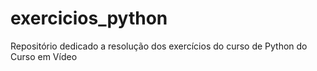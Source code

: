 # exercicios_python
Repositório dedicado a resolução dos exercícios do curso de Python do Curso em Vídeo
